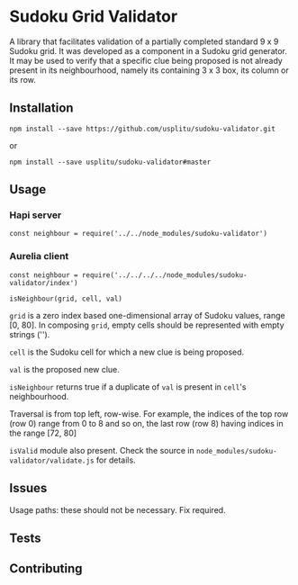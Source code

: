 
# Sudoku Grid Validator

A library that facilitates validation of a partially completed standard 9 x 9 Sudoku grid. It was developed as a component in a Sudoku grid generator. It may be used to verify that a specific clue being proposed is not already present in its neighbourhood, namely its containing  3 x 3 box, its column or its row.

## Installation

`npm install --save https://github.com/usplitu/sudoku-validator.git`

or

`npm install --save usplitu/sudoku-validator#master`

## Usage

### Hapi server

`const neighbour = require('../../node_modules/sudoku-validator')`

### Aurelia client

`const neighbour = require('../../../../node_modules/sudoku-validator/index')`

`isNeighbour(grid, cell, val)`

`grid` is a zero index based one-dimensional array of Sudoku values, range [0, 80]. In composing `grid`, empty cells should be represented with empty strings (''). 

`cell` is the Sudoku cell for which a new clue is being proposed.

`val` is the proposed new clue.

`isNeighbour` returns true if a duplicate of `val` is present in `cell`'s neighbourhood.


Traversal is from top left, row-wise. For example, the indices of the top row (row 0) range from 0 to 8 and so on, the last row (row 8) having indices in the range [72, 80]

`isValid` module also present. Check the source in `node_modules/sudoku-validator/validate.js` for details.

## Issues

Usage paths: these should not be necessary. Fix required.

## Tests

  

## Contributing

